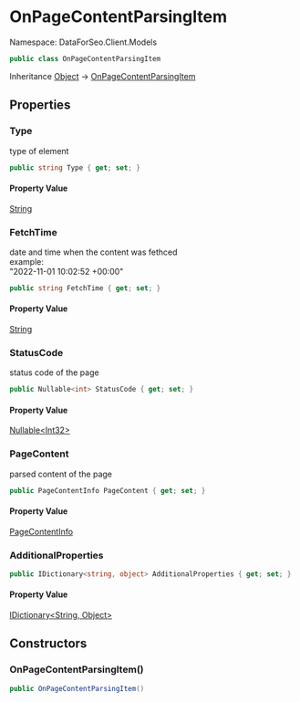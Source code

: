 # OnPageContentParsingItem

Namespace: DataForSeo.Client.Models

```csharp
public class OnPageContentParsingItem
```

Inheritance [Object](https://docs.microsoft.com/en-us/dotnet/api/system.object) → [OnPageContentParsingItem](./dataforseo.client.models.onpagecontentparsingitem.md)

## Properties

### **Type**

type of element

```csharp
public string Type { get; set; }
```

#### Property Value

[String](https://docs.microsoft.com/en-us/dotnet/api/system.string)<br>

### **FetchTime**

date and time when the content was fethced
 <br>example:
 <br>"2022-11-01 10:02:52 +00:00"

```csharp
public string FetchTime { get; set; }
```

#### Property Value

[String](https://docs.microsoft.com/en-us/dotnet/api/system.string)<br>

### **StatusCode**

status code of the page

```csharp
public Nullable<int> StatusCode { get; set; }
```

#### Property Value

[Nullable&lt;Int32&gt;](https://docs.microsoft.com/en-us/dotnet/api/system.nullable-1)<br>

### **PageContent**

parsed content of the page

```csharp
public PageContentInfo PageContent { get; set; }
```

#### Property Value

[PageContentInfo](./dataforseo.client.models.pagecontentinfo.md)<br>

### **AdditionalProperties**

```csharp
public IDictionary<string, object> AdditionalProperties { get; set; }
```

#### Property Value

[IDictionary&lt;String, Object&gt;](https://docs.microsoft.com/en-us/dotnet/api/system.collections.generic.idictionary-2)<br>

## Constructors

### **OnPageContentParsingItem()**

```csharp
public OnPageContentParsingItem()
```
